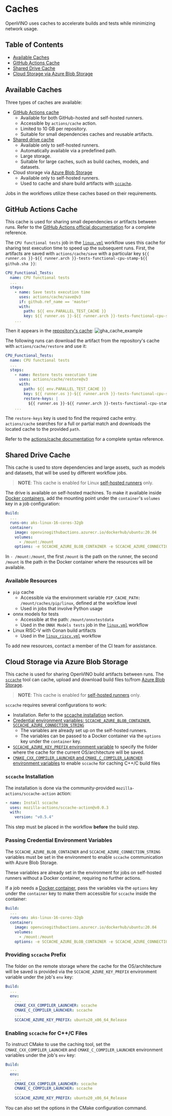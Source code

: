 # Caches

OpenVINO uses caches to accelerate builds and tests while minimizing network usage.

## Table of Contents

* [Available Caches](#available-caches)
* [GitHub Actions Cache](#github-actions-cache)
* [Shared Drive Cache](#shared-drive-cache)
* [Cloud Storage via Azure Blob Storage](#cloud-storage-via-azure-blob-storage)


## Available Caches

Three types of caches are available:
* [GitHub Actions cache](https://docs.github.com/en/actions/using-workflows/caching-dependencies-to-speed-up-workflows)
  * Available for both GitHub-hosted and self-hosted runners.
  * Accessible by `actions/cache` action.
  * Limited to 10 GB per repository.
  * Suitable for small dependencies caches and reusable artifacts.
* [Shared drive cache](#shared-drive-cache-usage-and-structure)
  * Available only to self-hosted runners.
  * Automatically available via a predefined path.
  * Large storage.
  * Suitable for large caches, such as build caches, models, and datasets.
* Cloud storage via [Azure Blob Storage](https://azure.microsoft.com/en-us/products/storage/blobs)
  * Available only to self-hosted runners.
  * Used to cache and share build artifacts with [`sccache`](https://github.com/mozilla/sccache).

Jobs in the workflows utilize these caches based on their requirements.

## GitHub Actions Cache

This cache is used for sharing small dependencies or artifacts between runs.
Refer to the [GitHub Actions official documentation](https://docs.github.com/en/actions/using-workflows/caching-dependencies-to-speed-up-workflows)
for a complete reference.

The `CPU functional tests` job in the [`linux.yml`](./../../../../.github/workflows/linux.yml)
workflow uses this cache for sharing test execution time to speed up the subsequent runs.
First, the artifacts are saved with `actions/cache/save` with a particular
key `${{ runner.os }}-${{ runner.arch }}-tests-functional-cpu-stamp-${{ github.sha }}`:
```yaml
CPU_Functional_Tests:
  name: CPU functional tests
  ...
  steps:
    - name: Save tests execution time
      uses: actions/cache/save@v3
      if: github.ref_name == 'master'
      with:
        path: ${{ env.PARALLEL_TEST_CACHE }}
        key: ${{ runner.os }}-${{ runner.arch }}-tests-functional-cpu-stamp-${{ github.sha }}
    ...
```

Then it appears in the [repository's cache](https://github.com/openvinotoolkit/openvino/actions/caches):
![gha_cache_example](../../assets/CI_gha_cache_example.png)

The following runs can download the artifact from the repository's cache with `actions/cache/restore`
and use it:
```yaml
CPU_Functional_Tests:
  name: CPU functional tests
  ...
  steps:
    - name: Restore tests execution time
      uses: actions/cache/restore@v3
      with:
        path: ${{ env.PARALLEL_TEST_CACHE }}
        key: ${{ runner.os }}-${{ runner.arch }}-tests-functional-cpu-stamp-${{ github.sha }}
        restore-keys: |
          ${{ runner.os }}-${{ runner.arch }}-tests-functional-cpu-stamp
    ...
```
The `restore-keys` key is used to find the required cache entry. `actions/cache` searches for
a full or partial match and downloads the located cache to the provided `path`.

Refer to the [actions/cache documentation](https://github.com/actions/cache) for a complete syntax reference.

## Shared Drive Cache

This cache is used to store dependencies and large assets, such as models and datasets,
that will be used by different workflow jobs.

>**NOTE**: This cache is enabled for Linux [self-hosted runners](./runners.md) only.

The drive is available on self-hosted machines. To make it available inside [Docker containers](./docker_images.md),
add the mounting point under the `container`'s `volumes` key in a job configuration:
```yaml
Build:
  ...
  runs-on: aks-linux-16-cores-32gb
  container:
    image: openvinogithubactions.azurecr.io/dockerhub/ubuntu:20.04
    volumes:
      - /mount:/mount
    options: -e SCCACHE_AZURE_BLOB_CONTAINER -e SCCACHE_AZURE_CONNECTION_STRING
```

In `- /mount:/mount`, the first `/mount` is the path on the runner, the second `/mount` is the
path in the Docker container where the resources will be available.

### Available Resources

* `pip` cache
  * Accessible via the environment variable `PIP_CACHE_PATH: /mount/caches/pip/linux`, defined at the workflow level
  * Used in jobs that involve Python usage
* onnx models for tests
  * Accessible at the path: `/mount/onnxtestdata`
  * Used in the `ONNX Models tests` job in the [`linux.yml`](./../../../../.github/workflows/linux.yml) workflow
* Linux RISC-V with Conan build artifacts
  * Used in the [`linux_riscv.yml`](./../../../../.github/workflows/linux_riscv.yml) workflow

To add new resources, contact a member of the CI team for assistance.

## Cloud Storage via Azure Blob Storage

This cache is used for sharing OpenVINO build artifacts between runs.
The [`sccache`](https://github.com/mozilla/sccache) tool can cache, upload and download build files to/from [Azure Blob Storage](https://azure.microsoft.com/en-us/products/storage/blobs).

>**NOTE**: This cache is enabled for [self-hosted runners](./runners.md) only.

`sccache` requires several configurations to work:
* Installation. Refer to the [sccache installation](#sccache-installation) section.
* [Credential environment variables: `SCCACHE_AZURE_BLOB_CONTAINER`, `SCCACHE_AZURE_CONNECTION_STRING`](#passing-credential-environment-variables)
  * The variables are already set up on the self-hosted runners.
  * The variables can be passed to a Docker container via the `options` key under the `container` key.
* [`SCCACHE_AZURE_KEY_PREFIX` environment variable](#providing-sccache-prefix) to specify the folder where the cache for the current OS/architecture will be saved.
* [`CMAKE_CXX_COMPILER_LAUNCHER` and `CMAKE_C_COMPILER_LAUNCHER` environment variables](#enabling-sccache-for-cc-files) to enable `sccache` for caching C++/C build files

### `sccache` Installation

The installation is done via the community-provided `mozilla-actions/sccache-action` action:
```yaml
- name: Install sccache
  uses: mozilla-actions/sccache-action@v0.0.3
  with:
    version: "v0.5.4"
```

This step must be placed in the workflow **before** the build step.

### Passing Credential Environment Variables

The `SCCACHE_AZURE_BLOB_CONTAINER` and `SCCACHE_AZURE_CONNECTION_STRING` variables must be
set in the environment to enable `sccache` communication with Azure Blob Storage.

These variables are already set in the environment for jobs on self-hosted runners
without a Docker container, requiring no further actions.


If a job needs a [Docker container](./docker_images.md), pass the variables via the `options`
key under the `container` key to make them accessible for `sccache` inside the container:
```yaml
Build:
  ...
  runs-on: aks-linux-16-cores-32gb
  container:
    image: openvinogithubactions.azurecr.io/dockerhub/ubuntu:20.04
    volumes:
      - /mount:/mount
    options: -e SCCACHE_AZURE_BLOB_CONTAINER -e SCCACHE_AZURE_CONNECTION_STRING
```

### Providing `sccache` Prefix

The folder on the remote storage where the cache for the OS/architecture will be saved is
provided via the `SCCACHE_AZURE_KEY_PREFIX` environment variable under the job's `env` key:
```yaml
Build:
  ...
  env:
    ...
    CMAKE_CXX_COMPILER_LAUNCHER: sccache
    CMAKE_C_COMPILER_LAUNCHER: sccache
    ...
    SCCACHE_AZURE_KEY_PREFIX: ubuntu20_x86_64_Release
```

### Enabling `sccache` for C++/C Files

To instruct CMake to use the caching tool, set the `CMAKE_CXX_COMPILER_LAUNCHER`
and `CMAKE_C_COMPILER_LAUNCHER` environment variables under the job's `env` key:
```yaml
Build:
  ...
  env:
    ...
    CMAKE_CXX_COMPILER_LAUNCHER: sccache
    CMAKE_C_COMPILER_LAUNCHER: sccache
    ...
    SCCACHE_AZURE_KEY_PREFIX: ubuntu20_x86_64_Release
```
You can also set the options in the CMake configuration command.
